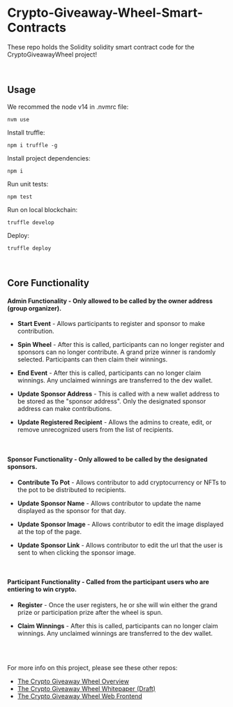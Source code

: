 # Crypto-Giveaway-Wheel-Smart-Contracts

These repo holds the Solidity solidity smart contract code for the CryptoGiveawayWheel project!

<br/>

## Usage

We recommed the node v14 in .nvmrc file:

```
nvm use
```

Install truffle:
```
npm i truffle -g
```

Install project dependencies:
```
npm i
```

Run unit tests:
```
npm test
```

Run on local blockchain:
```
truffle develop
```

Deploy:
```
truffle deploy
```


<br/>

## Core Functionality

#### Admin Functionality - Only allowed to be called by the owner address (group organizer).

  - **Start Event** - Allows participants to register and sponsor to make contribution.

  - **Spin Wheel** - After this is called, participants can no longer register and sponsors can no longer contribute. A grand prize winner is randomly selected. Participants can then claim their winnings.

  - **End Event** - After this is called, participants can no longer claim winnings. Any unclaimed winnings are transferred to the dev wallet.

  - **Update Sponsor Address** - This is called with a new wallet address to be stored as the "sponsor address". Only the designated sponsor address can make contributions.

  - **Update Registered Recipient** - Allows the admins to create, edit, or remove unrecognized users from the list of recipients.


<br/>


#### Sponsor Functionality - Only allowed to be called by the designated sponsors.


  - **Contribute To Pot** - Allows contributor to add cryptocurrency or NFTs to the pot to be distributed to recipients.


  - **Update Sponsor Name** - Allows contributor to update the name displayed as the sponsor for that day.


  - **Update Sponsor Image** - Allows contributor to edit the image displayed at the top of the page.


  - **Update Sponsor Link** - Allows contributor to edit the url that the user is sent to when clicking the sponsor image.



<br/>

#### Participant Functionality - Called from the participant users who are entiering to win crypto.

  - **Register** - Once the user registers, he or she will win either the grand prize or participation prize after the wheel is spun.

  - **Claim Winnings** - After this is called, participants can no longer claim winnings. Any unclaimed winnings are transferred to the dev wallet.

<br/>
<br/>


For more info on this project, please see these other repos:
 - [The Crypto Giveaway Wheel Overview](https://github.com/TDD-Solidity/Crypto-Giveaway-Wheel)
 - [The Crypto Giveaway Wheel Whitepaper (Draft)](https://github.com/TDD-Solidity/Crypto-Giveaway-Wheel-White-Paper)
 - [The Crypto Giveaway Wheel Web Frontend](https://github.com/TDD-Solidity/Crypto-Giveaway-Wheel-Web-Frontend)
